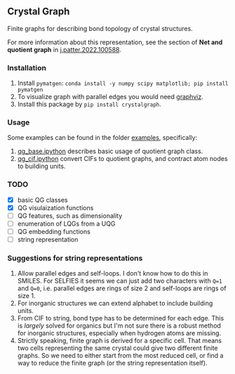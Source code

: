 Crystal Graph
--
Finite graphs for describing bond topology of crystal structures.

For more information about this representation, see the section of **Net and quotient graph** in [j.patter.2022.100588](https://doi.org/10.1016/j.patter.2022.100588).

### Installation
1. Install `pymatgen`: `conda install -y numpy scipy matplotlib; pip install pymatgen`
2. To visualize graph with parallel edges you would need [graphviz](https://pygraphviz.github.io/documentation/stable/install.html).
3. Install this package by `pip install crystalgraph`.

### Usage
Some examples can be found in the folder [examples](./examples),
specifically:
1. [qg_base.ipython](examples/qg_base.ipynb) describes basic usage of quotient graph class.
2. [qg_cif.ipython](examples/qg_cif.ipynb) convert CIFs to quotient graphs, and contract atom nodes to building units.

### TODO
- [x] basic QG classes
- [x] QG visulaization functions
- [ ] QG features, such as dimensionality
- [ ] enumeration of LQGs from a UQG
- [ ] QG embedding functions
- [ ] string representation

### Suggestions for string representations
1. Allow parallel edges and self-loops. 
I don't know how to do this in SMILES. 
For SELFIES it seems we can just add two characters with `Q=1` and `Q=0`,
i.e. parallel edges are rings of size 2 and self-loops are rings of size 1.
2. For inorganic structures we can extend alphabet to include building units.
3. From CIF to string, bond type has to be determined for each edge. This is *largely* solved for organics 
but I'm not sure there is a robust method for inorganic structures, especially when hydrogen atoms are missing.
4. Strictly speaking, finite graph is derived for a specific cell. That means two cells representing the same crystal could give two different finite graphs. 
So we need to either start from the most reduced cell, or find a way to reduce the finite graph (or the string representation itself).
